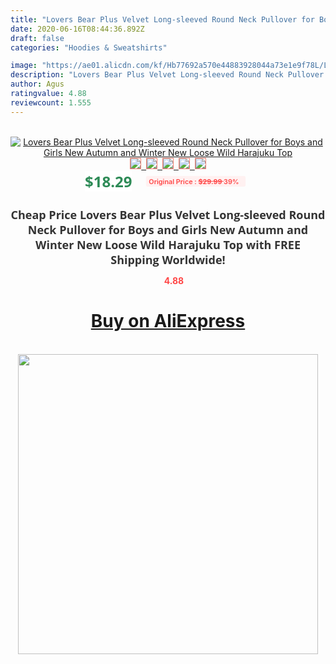 ```yaml
---
title: "Lovers Bear Plus Velvet Long-sleeved Round Neck Pullover for Boys and Girls New Autumn and Winter New Loose Wild Harajuku Top"
date: 2020-06-16T08:44:36.892Z
draft: false
categories: "Hoodies & Sweatshirts"

image: "https://ae01.alicdn.com/kf/Hb77692a570e44883928044a73e1e9f78L/Lovers-Bear-Plus-Velvet-Long-sleeved-Round-Neck-Pullover-for-Boys-and-Girls-New-Autumn-and.jpg"
description: "Lovers Bear Plus Velvet Long-sleeved Round Neck Pullover for Boys and Girls New Autumn and Winter New Loose Wild Harajuku Top"
author: Agus
ratingvalue: 4.88
reviewcount: 1.555
---
```

<br>
<div style="text-align: center;">
<a href="https://s.click.aliexpress.com/e/_AM1Ahr" target="_blank" rel="nofollow noopener noreferrer"><img alt="Lovers Bear Plus Velvet Long-sleeved Round Neck Pullover for Boys and Girls New Autumn and Winter New Loose Wild Harajuku Top" class="magnifier-image" src="https://ae01.alicdn.com/kf/Hb77692a570e44883928044a73e1e9f78L/Lovers-Bear-Plus-Velvet-Long-sleeved-Round-Neck-Pullover-for-Boys-and-Girls-New-Autumn-and.jpg_640x640.jpg">
<br>
<img style="border:1px solid salmon" src="https://ae01.alicdn.com/kf/Hb77692a570e44883928044a73e1e9f78L/Lovers-Bear-Plus-Velvet-Long-sleeved-Round-Neck-Pullover-for-Boys-and-Girls-New-Autumn-and.jpg_120x120.jpg">&nbsp;&nbsp;<img style="border:1px solid salmon" src="https://ae01.alicdn.com/kf/H1457d35623ad4d25977ea778291bef7eP/Lovers-Bear-Plus-Velvet-Long-sleeved-Round-Neck-Pullover-for-Boys-and-Girls-New-Autumn-and.jpg_120x120.jpg">&nbsp;&nbsp;<img style="border:1px solid salmon" src="https://ae01.alicdn.com/kf/H2557b6d7021041c29273dea2a459b9d3t/Lovers-Bear-Plus-Velvet-Long-sleeved-Round-Neck-Pullover-for-Boys-and-Girls-New-Autumn-and.jpg_120x120.jpg">&nbsp;&nbsp;<img style="border:1px solid salmon" src="https://ae01.alicdn.com/kf/Ha4d44a0b5a6c45ccb4fc2c87363fbe99y/Lovers-Bear-Plus-Velvet-Long-sleeved-Round-Neck-Pullover-for-Boys-and-Girls-New-Autumn-and.jpg_120x120.jpg">&nbsp;&nbsp;<img style="border:1px solid salmon" src="https://ae01.alicdn.com/kf/H27e3dfb2c38b4dccbc20b0dc139fde760/Lovers-Bear-Plus-Velvet-Long-sleeved-Round-Neck-Pullover-for-Boys-and-Girls-New-Autumn-and.jpg_120x120.jpg"></a></div><br0>
<div style="text-align: center;"><span style="background-color: white; border: 0px; box-sizing: border-box; color: seagreen; display: inline-block; font-family: &quot;open sans&quot; , &quot;arial&quot; , &quot;helvetica&quot; , sans-serif , &quot;heiti&quot;; font-size: 24px; font-stretch: inherit; font-weight: 700; line-height: inherit; margin: 0px 10px 0px 0px; padding: 0px; vertical-align: middle;">$18.29 </span>
<span style="background: rgb(255 , 241 , 241); border-radius: 3px; border: 0px; box-sizing: border-box; color: #ff4747; display: inline-block; font-family: inherit; font-size: 12px; font-stretch: inherit; font-style: inherit; font-variant: inherit; font-weight: 600; line-height: inherit; margin: 0px; padding: 2px 5px; transform: scale(0.9); vertical-align: middle;">Original Price : <b style="text-decoration: line-through;">$29.99 </b> 39%&nbsp;&nbsp;</span></div>
<h1 style="color: #333333; display: inline-block; font-family: &quot;open sans&quot; , &quot;arial&quot; , &quot;helvetica&quot; , sans-serif , &quot;heiti&quot;; font-size: 18px; font-stretch: inherit; font-weight: 700; text-align: center;">Cheap Price Lovers Bear Plus Velvet Long-sleeved Round Neck Pullover for Boys and Girls New Autumn and Winter New Loose Wild Harajuku Top with FREE Shipping Worldwide!</h1>
<div style="color: #ff4747; text-align: center;">
<img src="https://4.bp.blogspot.com/-M0ZcTcb-5uY/XleCXlxnR4I/AAAAAAAAAEc/OrjgMkXV1oMQFaCRZj5HQwOCBcu3w1FegCPcBGAYYCw/s1600/star.png" style="height: 15px;">&nbsp;<b>4.88</b></div>
<div class="button_cont" align="center"><a class="buynow_a" href="https://s.click.aliexpress.com/e/_AM1Ahr" target="_blank" rel="nofollow noopener noreferrer"><H1>Buy on AliExpress</H1></a></div><br>
<div class="separator" style="clear: both; text-align: center;">
<img src="https://lh3.googleusercontent.com/-pTy5HemUv9M/XlePHvY0dAI/AAAAAAAAAE4/0nX5iRUoIWY8eMW9Dpxeirr157OZliDIgCLcBGAsYHQ/s1600/badge.gif" width="480">
</div>
